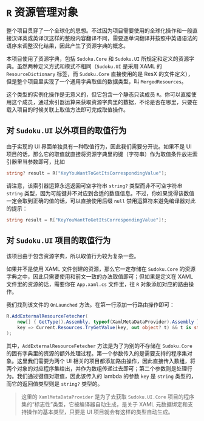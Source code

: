 # `R` 资源管理对象

整个项目贯穿了一个全球化的思想。不过因为项目需要使用的全球化操作和一般直接汉译英或英译汉这样的整段内容翻译不同，需要逐单词翻译并按照中英语语法的语序来调整汉化结果，因此产生了资源字典的概念。

本项目使用了资源字典，包括 `Sudoku.Core` 和 `Sudoku.UI` 所规定和定义的资源字典。虽然两种定义方式和模式不相同（`Sudoku.UI` 是采用 XAML 的 `ResourceDictionary` 标签，而 `Sudoku.Core` 直接使用的是 ResX 的文件定义），但是整个项目里实现了一个通用字典取值的数据类型，叫 `MergedResources`。

这个类型的实例化操作是无意义的，但它包含一个静态只读成员 `R`。你可以直接使用这个成员，通过索引器运算来获取资源字典里的数据，不论是否在哪里，只要在载入项目的时候关联上取值方法即可完成取值操作。

## 对 `Sudoku.UI` 以外项目的取值行为

由于实现的 UI 界面单独具有一种取值行为，因此我们需要分开说。如果不是 UI 项目的话，那么它的取值就直接将资源字典里的键（字符串）作为取值条件放进索引器里当参数即可，比如

```csharp
string? result = R["KeyYouWantToGetItsCorrespondingValue"];
```

请注意，该索引器运算永远返回可空字符串 `string?` 类型而非不可空字符串 `string` 类型，因为可能键并不对应到合适的数值信息。不过，你如果觉得该数值一定会取到正确的值的话，可以直接使用后缀 `null` 禁用运算符来避免编译器对此的提示：

```csharp
string result = R["KeyYouWantToGetItsCorrespondingValue"]!;
```

## 对 `Sudoku.UI` 项目的取值行为

该项目由于包含资源字典，所以取值行为较为复杂一些。

如果并不是使用 XAML 文件创建的资源，那么它一定存储在 `Sudoku.Core` 的资源字典之中，因此只需要使用和前文一致的办法取值即可；但如果是定义在 XAML 文件里的资源的话，需要你在 `App.xaml.cs` 文件里，往 `R` 对象添加对应的路由操作。

我们找到该文件的 `OnLaunched` 方法。在第一行添加一行路由操作即可：

```csharp
R.AddExternalResourceFetecher(
    new[] { GetType().Assembly, typeof(XamlMetaDataProvider).Assembly },
    key => Current.Resources.TryGetValue(key, out object? t) && t is string r ? r : null
);
```

其中，`AddExternalResourceFetecher` 方法是为了为别的不存储在 `Sudoku.Core` 的固有字典里的资源的额外处理过程。第一个参数传入的是需要支持的程序集对象。这里我们需要为两个 UI 相关的项目都添加路由操作，因此直接传入数组，将两个对象的对应程序集给出，并作为数组传递过去即可；第二个参数则是处理行为。我们通过键值对取值，因此该传入的 lambda 的参数 `key` 是 `string` 类型的，而它的返回值类型则是 `string?` 类型的。

> 这里的 `XamlMetaDataProvider` 是为了去获取 `Sudoku.UI.Core` 项目的程序集的“标志性”类型，它被编译器自动生成，是关于 XAML 元数据绑定和支持操作的基本类型，只要是 UI 项目就会有这样的类型自动生成。
